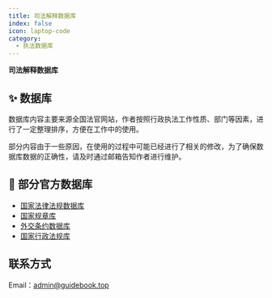 ```yaml
---
title: 司法解释数据库
index: false
icon: laptop-code
category:
  - 执法数据库
---
```


**司法解释数据库**

## ✨ 数据库

数据库内容主要来源全国法官网站，作者按照行政执法工作性质、部门等因素，进行了一定整理排序，方便在工作中的使用。

部分内容由于一些原因，在使用的过程中可能已经进行了相关的修改，为了确保数据库数据的正确性，请及时通过邮箱告知作者进行维护。

## 🧱 部分官方数据库

- [国家法律法规数据库](https://flk.npc.gov.cn/)
- [国家规章库](https://www.gov.cn/zhengce/xxgk/gjgzk/index.htm)
- [外交条约数据库](http://treaty.mfa.gov.cn/web/index.jsp)
- [国家行政法规库](http://xzfg.moj.gov.cn/search2.html)

## 联系方式
Email：admin@guidebook.top
